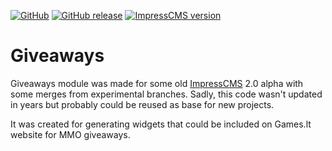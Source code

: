 [![GitHub](https://img.shields.io/github/license/GamesLT/giveaways.svg)](https://github.com/GamesLT/giveaways/blob/master/LICENSE) 
[![GitHub release](https://img.shields.io/github/release/GamesLT/giveaways.svg)](https://github.com/GamesLT/giveaways/releases) [![ImpressCMS version](https://img.shields.io/badge/ImpressCMS-2.0%20alpha%20%3F-yellow.svg)](https://github.com/ImpressCMS/impresscms/)

# Giveaways

Giveaways module was made for some old [ImpressCMS](https://impresscms.org) 2.0 alpha with some merges from experimental branches. Sadly, this code wasn't updated in years but probably could be reused as base for new projects.

It was created for generating widgets that could be included on Games.lt website for MMO giveaways. 
